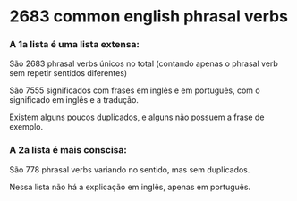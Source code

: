 # 2683 common english phrasal verbs

### A 1a lista é uma lista extensa:

São 2683 phrasal verbs únicos no total (contando apenas o phrasal verb sem repetir sentidos diferentes)

São 7555 significados com frases em inglês e em português, com o significado em inglês e a tradução.

Existem alguns poucos duplicados, e alguns não possuem a frase de exemplo.

### A 2a lista é mais conscisa:

São 778 phrasal verbs variando no sentido, mas sem duplicados.

Nessa lista não há a explicação em inglês, apenas em português.